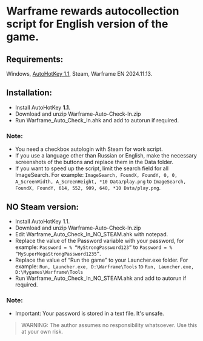 # Warframe rewards autocollection script for English version of the game.

## Requirements:
Windows, [AutoHotKey 1.1](https://www.autohotkey.com/), Steam, Warframe EN 2024.11.13.

## Installation:
- Install AutoHotKey __1.1__.
- Download and unzip Warframe-Auto-Check-In.zip
- Run Warframe_Auto_Check_In.ahk and add to autorun if required.

### Note:
- You need a checkbox autologin with Steam for work script.
- If you use a language other than Russian or English, make the necessary screenshots of the buttons and replace them in the Data folder.
- If you want to speed up the script, limit the search field for all ImageSearch. For example: `ImageSearch, FoundX, FoundY, 0, 0, A_ScreenWidth, A_ScreenHeight, *10 Data/play.png` to `ImageSearch, FoundX, FoundY, 614, 552, 909, 640, *10 Data/play.png`.

## NO Steam version:
- Install AutoHotKey 1.1.
- Download and unzip Warframe-Auto-Check-In.zip
- Edit Warframe_Auto_Check_In_NO_STEAM.ahk with notepad.
- Replace the value of the Password variable with your password, for example: `Password = % “MyStrongPassword123”` to `Password = % “MySuperMegaStrongPassword1235”`.
- Replace the value of “Run the game” to your Launcher.exe folder. For example: `Run, Launcher.exe, D:\Warframe\Tools` to `Run, Launcher.exe, D:\Mygames\Warframe\Tools`
- Run Warframe_Auto_Check_In_NO_STEAM.ahk and add to autorun if required.

### Note:
- Important: Your password is stored in a text file. It's unsafe.

> WARNING: The author assumes no responsibility whatsoever. Use this at your own risk.

